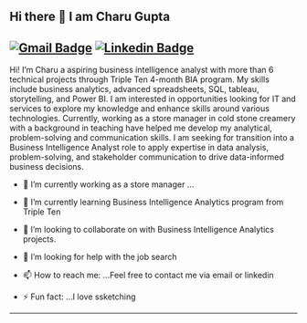 ## Hi there 👋 I am Charu Gupta
[![Gmail Badge](https://img.shields.io/badge/-charu2708@gmail.com-c14438?style=flat&logo=Gmail&logoColor=white&link=mailto:charu2708@gmail.com)](mailto:charu2708@gmail.com) 
[![Linkedin Badge](https://img.shields.io/badge/-charu--gupta-0072b1?style=flat&logo=Linkedin&logoColor=white&link=https://www.linkedin.com/in/charu-gupta-/)](https://www.linkedin.com/in/charu-gupta-/)
------------------------------------------------------------------------------------------------

Hi! I’m Charu a aspiring business intelligence analyst with   more than 6 technical projects through Triple Ten 4-month BIA program. My skills include business analytics, advanced spreadsheets, SQL, tableau, storytelling, and Power BI. I am interested in opportunities looking for IT and services to explore my knowledge and enhance skills around various technologies.
Currently, working as a store manager in cold stone creamery with a background in teaching  have helped me  develop my analytical, problem-solving and communication skills. I am seeking for  transition into a Business Intelligence Analyst role to apply expertise in data analysis, problem-solving, and stakeholder communication to drive data-informed business decisions.


- 🔭 I’m currently working as a store manager  ...
- 🌱 I’m currently learning Business Intelligence Analytics program from Triple Ten 
- 👯 I’m looking to collaborate on with Business Intelligence Analytics projects.
- 🤔 I’m looking for help with the job search

- 📫 How to reach me: ...Feel free to contact me via email or linkedin 
  
- ⚡ Fun fact: ...I love ssketching
------------------------------------------------------------------------------------------------

